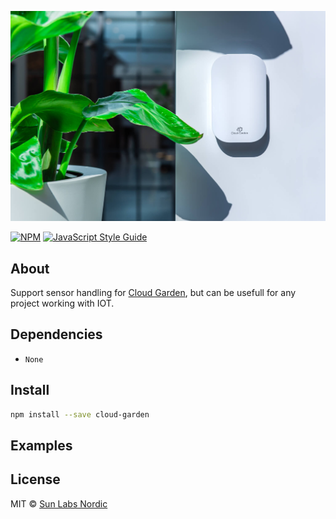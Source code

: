 ![test](docs/assets/header.jpg)

[![NPM](https://img.shields.io/npm/v/cloud-garden.svg)](https://www.npmjs.com/package/cloud-garden) [![JavaScript Style Guide](https://img.shields.io/badge/code_style-standard-brightgreen.svg)](https://standardjs.com)

## About

Support sensor handling for [Cloud Garden](https://cloudgarden.nl/), but can be usefull for any project working with IOT.

## Dependencies

- `None`

## Install

```bash
npm install --save cloud-garden
```

## Examples


## License

MIT © [Sun Labs Nordic](https://github.com/sun-labs)